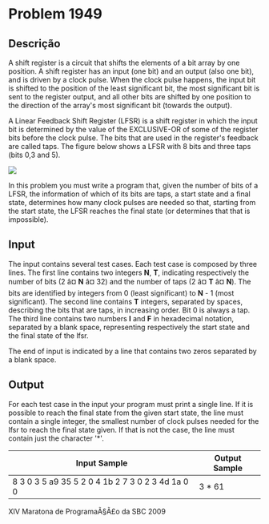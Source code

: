# Problem 1949

Descrição
----------

A shift register is a circuit that shifts the elements of a bit array by one position. A shift register has an input (one bit) and an output (also one bit), and is driven by a clock pulse. When the clock pulse happens, the input bit is shifted to the position of the least significant bit, the most significant bit is sent to the register output, and all other bits are shifted by one position to the direction of the array's most significant bit (towards the output).

A Linear Feedback Shift Register (LFSR) is a shift register in which the input bit is determined by the value of the EXCLUSIVE-OR of some of the register bits before the clock pulse. The bits that are used in the register's feedback are called taps. The figure below shows a LFSR with 8 bits and three taps (bits 0,3 and 5).

![](https://resources.beecrowd.com/gallery/images/problems/UOJ_1949_en.png)

In this problem you must write a program that, given the number of bits of a LFSR, the information of which of its bits are taps, a start state and a final state, determines how many clock pulses are needed so that, starting from the start state, the LFSR reaches the final state (or determines that that is impossible).

Input
-----

The input contains several test cases. Each test case is composed by three lines. The first line contains two integers **N**, **T**, indicating respectively the number of bits (2 â¤ **N** â¤ 32) and the number of taps (2 â¤ **T** â¤ **N**). The bits are identified by integers from 0 (least significant) to **N** - 1 (most significant). The second line contains **T** integers, separated by spaces, describing the bits that are taps, in increasing order. Bit 0 is always a tap. The third line contains two numbers **I** and **F** in hexadecimal notation, separated by a blank space, representing respectively the start state and the final state of the lfsr.

The end of input is indicated by a line that contains two zeros separated by a blank space.

Output
------

For each test case in the input your program must print a single line. If it is possible to reach the final state from the given start state, the line must contain a single integer, the smallest number of clock pulses needed for the lfsr to reach the final state given. If that is not the case, the line must contain just the character '\*'.


| Input Sample | Output Sample |
| --- | --- |
| 8 3 0 3 5 a9 35 5 2 0 4 1b 2 7 3 0 2 3 4d 1a 0 0 | 3 \* 61 |

XIV Maratona de ProgramaÃ§Ã£o da SBC 2009

